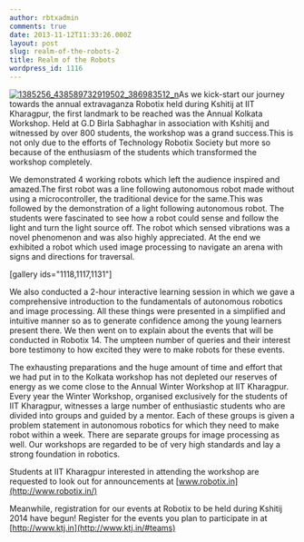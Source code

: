 ```yaml
---
author: rbtxadmin
comments: true
date: 2013-11-12T11:33:26.000Z
layout: post
slug: realm-of-the-robots-2
title: Realm of the Robots
wordpress_id: 1116
---
```


  [![1385256_438589732919502_386983512_n](http://robotix.in/blog/wp-content/uploads/2013/11/1385256_438589732919502_386983512_n-e1384255231523.jpg)](http://robotix.in/blog/wp-content/uploads/2013/11/1385256_438589732919502_386983512_n-e1384255231523.jpg)As we kick-start our journey  towards  the annual  extravaganza Robotix held during Kshitij at IIT  Kharagpur,  the  first landmark  to be reached was  the Annual  Kolkata Workshop. Held  at  G.D Birla Sabhaghar in  association  with Kshitij and  witnessed by over  800  students, the workshop was a    grand success.This is not only  due to  the efforts of Technology Robotix  Society but more so because of the enthusiasm of the students which transformed the workshop completely.

We demonstrated 4 working robots which left the audience inspired and amazed.The first robot was a line following autonomous robot made without using a microcontroller, the traditional device for the same.This was followed by the demonstration of a light following autonomous robot. The students were fascinated to see how a robot could sense and follow the light and turn the light source off. The robot which sensed vibrations was a novel phenomenon and was also highly appreciated. At the end we exhibited a robot which used image processing to navigate an arena with signs and directions for traversal.

[gallery ids="1118,1117,1131"]

We also conducted a 2-hour interactive learning session in which we gave a comprehensive introduction to the fundamentals of autonomous robotics and image processing. All these things were presented in a simplified and intuitive manner so as to generate confidence among the young learners present there. We then went on to explain about the events that will be conducted in Robotix 14. The umpteen number of queries and their interest bore testimony to how excited they were to make robots for these events.

 The exhausting preparations and the huge amount of time and effort that we had put in to the Kolkata workshop has not depleted our reserves of energy as we come close to the Annual Winter Workshop at IIT Kharagpur. Every year the Winter Workshop, organised exclusively for the students of IIT Kharagpur, witnesses a large number of enthusiastic students who are divided into groups and guided by a mentor. Each of these groups is given a problem statement in autonomous robotics for which they need to make robot within a week. There are separate groups for image processing as well. Our workshops are regarded to be of very high standards and lay a strong foundation in robotics.

Students at IIT Kharagpur interested in attending the workshop are requested to look out for announcements at [www.robotix.in](http://www.robotix.in/)

 Meanwhile, registration for our events at Robotix to be held during Kshitij 2014 have begun! Register for the events you plan to participate in at [http://www.ktj.in](http://www.ktj.in/#teams)
